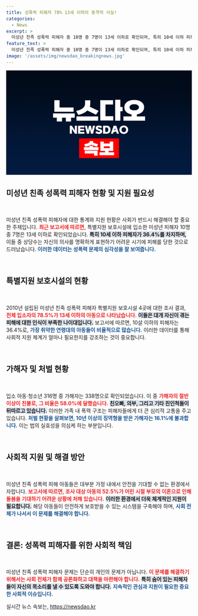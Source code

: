 ```yaml
---
title: 성폭력 피해자 78% 13세 이하의 충격적 사실!
categories:
  - News
excerpt: >
  미성년 친족 성폭력 피해자 중 10명 중 7명이 13세 이하로 확인되며, 특히 10세 이하 피해자가 36.4%를 차지했다. 가해자의 절반은 친부로 나타나고, 장기간 피해에 노출된 피해 아동들의 보호가 시급하다.
feature_text: >
  미성년 친족 성폭력 피해자 중 10명 중 7명이 13세 이하로 확인되며, 특히 10세 이하 피해자가 36.4%를 차지했다. 가해자의 절반은 친부로 나타나고, 장기간 피해에 노출된 피해 아동들의 보호가 시급하다.
image: '/assets/img/newsdao_breakingnews.jpg'
---
```


<p><img src="/assets/img/newsdao_breakingnews.jpg" alt="koreaapp 속보" /></p>

<h2 data-ke-size="size26">미성년 친족 성폭력 피해자 현황 및 지원 필요성</h2>

<p data-ke-size="size16">&nbsp;</p>

<p>미성년 친족 성폭력 피해자에 대한 통계와 지원 현황은 사회가 반드시 해결해야 할 중요한 주제입니다. <b><span style="color: #ee2323;">최근 보고서에 따르면,</span></b> 특별지원 보호시설에 입소한 미성년 피해자 10명 중 7명은 13세 이하로 확인되었습니다. <b><span style="background-color: #21538527;">특히 10세 이하 피해자가 36.4%를 차지하며,</span></b> 이들 중 상당수는 자신의 의사를 명확하게 표현하기 어려운 시기에 피해를 당한 것으로 드러났습니다. <b><span style="color: #1a5490;">이러한 데이터는 성폭력 문제의 심각성을 잘 보여줍니다.</span></b></p>

<p data-ke-size="size16">&nbsp;</p>

<h2 data-ke-size="size26">특별지원 보호시설의 현황</h2>

<p data-ke-size="size16">&nbsp;</p>

<p>2010년 설립된 미성년 친족 성폭력 피해자 특별지원 보호시설 4곳에 대한 조사 결과, <b><span style="color: #ee2323;">전체 입소자의 78.5%가 13세 이하의 아동으로 나타났습니다.</span></b> <b><span style="background-color: #21538527;">이들은 대개 자신이 겪는 피해에 대한 인식이 부족한 나이대입니다.</span></b> 보고서에 따르면, 10살 이하의 피해자는 36.4%로, <b><span style="color: #1a5490;">가장 취약한 연령대의 아동들이 비율적으로 많습니다.</span></b> 이러한 데이터를 통해 사회적 지원 체계가 얼마나 필요한지를 강조하는 것이 중요합니다.</p>

<p data-ke-size="size16">&nbsp;</p>

<h2 data-ke-size="size26">가해자 및 처벌 현황</h2>

<p data-ke-size="size16">&nbsp;</p>

<p>입소 아동·청소년 316명 중 가해자는 338명으로 확인되었습니다. 이 중 <b><span style="color: #ee2323;">가해자의 절반 이상이 친불로, 그 비율은 58.0%에 달했습니다.</span></b> <b><span style="background-color: #21538527;">친오빠, 의부, 그리고 기타 친인척들이 뒤따르고 있습니다.</span></b> 이러한 가족 내 폭력 구조는 피해자들에게 더 큰 심리적 고통을 주고 있습니다. <b><span style="color: #1a5490;">처벌 현황을 살펴보면, 10년 이상의 징역형을 받은 가해자는 16.1%에 불과합니다.</span></b> 이는 법의 실효성을 의심케 하는 부분입니다. </p>

<p data-ke-size="size16">&nbsp;</p>

<h2 data-ke-size="size26">사회적 지원 및 해결 방안</h2>

<p data-ke-size="size16">&nbsp;</p>

<p>미성년 친족 성폭력 피해 아동들은 대부분 가정 내에서 안전을 기대할 수 없는 환경에서 자랍니다. <b><span style="color: #ee2323;">보고서에 따르면, 조사 대상 아동의 52.5%가 어린 시절 부모의 이혼으로 인해 돌봄을 기대하기 어려운 상황에 처해 있습니다.</span></b> <b><span style="background-color: #21538527;">이러한 환경에서 더욱 체계적인 지원이 필요합니다.</span></b> 해당 아동들이 안전하게 보호받을 수 있는 시스템을 구축해야 하며, <b><span style="color: #1a5490;">사회 전체가 나서서 이 문제를 해결해야 합니다.</span></b></p>

<p data-ke-size="size16">&nbsp;</p>

<h2 data-ke-size="size26">결론: 성폭력 피해자를 위한 사회적 책임</h2>

<p data-ke-size="size16">&nbsp;</p>

<p>미성년 친족 성폭력 피해자 문제는 단순히 개인의 문제가 아닙니다. <b><span style="color: #ee2323;">이 문제를 해결하기 위해서는 사회 전체가 함께 공론화하고 대책을 마련해야 합니다.</span></b> <b><span style="background-color: #21538527;">특히 숨어 있는 피해자들이 자신의 목소리를 낼 수 있도록 도와야 합니다.</span></b> <b><span style="color: #1a5490;">지속적인 관심과 지원이 필요한 중요한 사회적 이슈입니다.</span></b></p>
실시간 뉴스 속보는, <a href="https://newsdao.kr" rel="dofollow">https://newsdao.kr</a>


